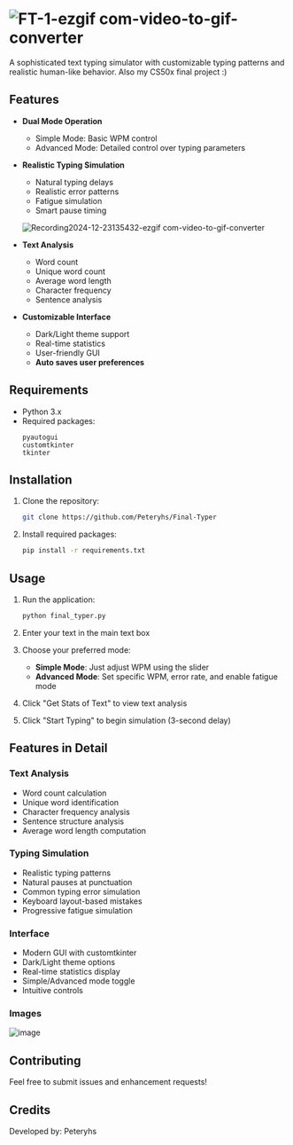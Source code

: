 


# ![FT-1-ezgif com-video-to-gif-converter](https://github.com/user-attachments/assets/e19e7746-0dde-488d-8083-7264d933b4b9)


A sophisticated text typing simulator with customizable typing patterns and realistic human-like behavior. Also my CS50x final project :)

## Features

- **Dual Mode Operation**
  - Simple Mode: Basic WPM control
  - Advanced Mode: Detailed control over typing parameters

- **Realistic Typing Simulation**
  - Natural typing delays
  - Realistic error patterns
  - Fatigue simulation
  - Smart pause timing
    
   ![Recording2024-12-23135432-ezgif com-video-to-gif-converter](https://github.com/user-attachments/assets/79b3ed93-ab5f-4b2c-a572-5e6927d3fcf0)

- **Text Analysis**
  - Word count
  - Unique word count
  - Average word length
  - Character frequency
  - Sentence analysis

- **Customizable Interface**
  - Dark/Light theme support
  - Real-time statistics
  - User-friendly GUI
  - **Auto saves user preferences** 

## Requirements

- Python 3.x
- Required packages:
  ```
  pyautogui
  customtkinter
  tkinter
  ```

## Installation

1. Clone the repository:
   ```bash
   git clone https://github.com/Peteryhs/Final-Typer
   ```

2. Install required packages:
   ```bash
   pip install -r requirements.txt
   ```

## Usage

1. Run the application:
   ```bash
   python final_typer.py
   ```

2. Enter your text in the main text box

3. Choose your preferred mode:
   - **Simple Mode**: Just adjust WPM using the slider
   - **Advanced Mode**: Set specific WPM, error rate, and enable fatigue mode

4. Click "Get Stats of Text" to view text analysis

5. Click "Start Typing" to begin simulation (3-second delay)

## Features in Detail

### Text Analysis
- Word count calculation
- Unique word identification
- Character frequency analysis
- Sentence structure analysis
- Average word length computation

### Typing Simulation
- Realistic typing patterns
- Natural pauses at punctuation
- Common typing error simulation
- Keyboard layout-based mistakes
- Progressive fatigue simulation

### Interface
- Modern GUI with customtkinter
- Dark/Light theme options
- Real-time statistics display
- Simple/Advanced mode toggle
- Intuitive controls

### Images
![image](https://github.com/user-attachments/assets/8e62d36c-7add-4ed5-b9e9-0d01db75f0de)


## Contributing

Feel free to submit issues and enhancement requests!

## Credits

Developed by: Peteryhs

